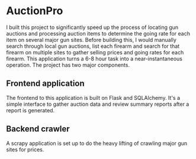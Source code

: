 # AuctionPro

I built this project to significantly speed up the process of locating gun auctions and processing auction items to determine the going rate for each item on several major gun sites. Before building this, I would manually search through local gun auctions, list each firearm and search for that firearm on multiple sites to gather selling prices and going rates for each firearm. This application turns a 6-8 hour task into a near-instantaneous operation. The project has two major components.

## Frontend application

The frontend to this application is built on Flask and SQLAlchemy. It's a simple interface to gather auction data and review summary reports after a report is generated. 

## Backend crawler

A scrapy application is set up to do the heavy lifting of crawling major gun sites for prices.
